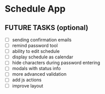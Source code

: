 # Schedule App

## FUTURE TASKS (optional)

- [ ] sending confirmation emails
- [ ] remind password tool
- [ ] ability to edit schedule
- [ ] display schedule as calendar
- [ ] hide characters during password entering
- [ ] modals with status info
- [ ] more advanced validation
- [ ] add js actions
- [ ] improve layout
